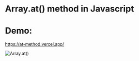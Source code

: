 # Array.at() method in Javascript

# Demo:
https://at-method.vercel.app/

![Array.at()](https://media.giphy.com/media/Fyh02eWyedY8lvNZdS/giphy.gif)


